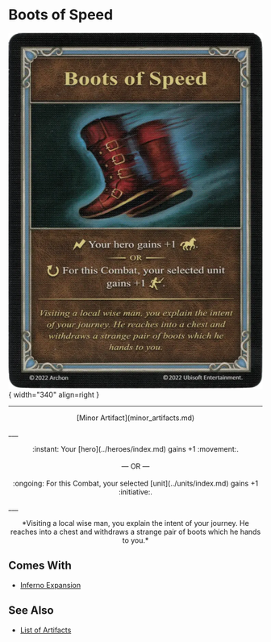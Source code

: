 # Boots of Speed

![Boots of Speed](../assets/artifacts_minor-boots_of_speed.webp){ width="340" align=right }
___
<p style="text-align: center;" markdown>[Minor Artifact](minor_artifacts.md)</p>
___
<p style="text-align: center;" markdown>:instant: Your [hero](../heroes/index.md) gains +1 :movement:.<br><br>— OR —<br><br>:ongoing: For this Combat, your selected [unit](../units/index.md) gains +1 :initiative:.</p>
___
<p style="text-align: center;" markdown>*Visiting a local wise man, you explain the intent of your journey. He reaches into a chest and withdraws a strange pair of boots which he hands to you.*</p>


## Comes With

- [Inferno Expansion](../content.md)


## See Also

- [List of Artifacts](../artifacts/index.md)
